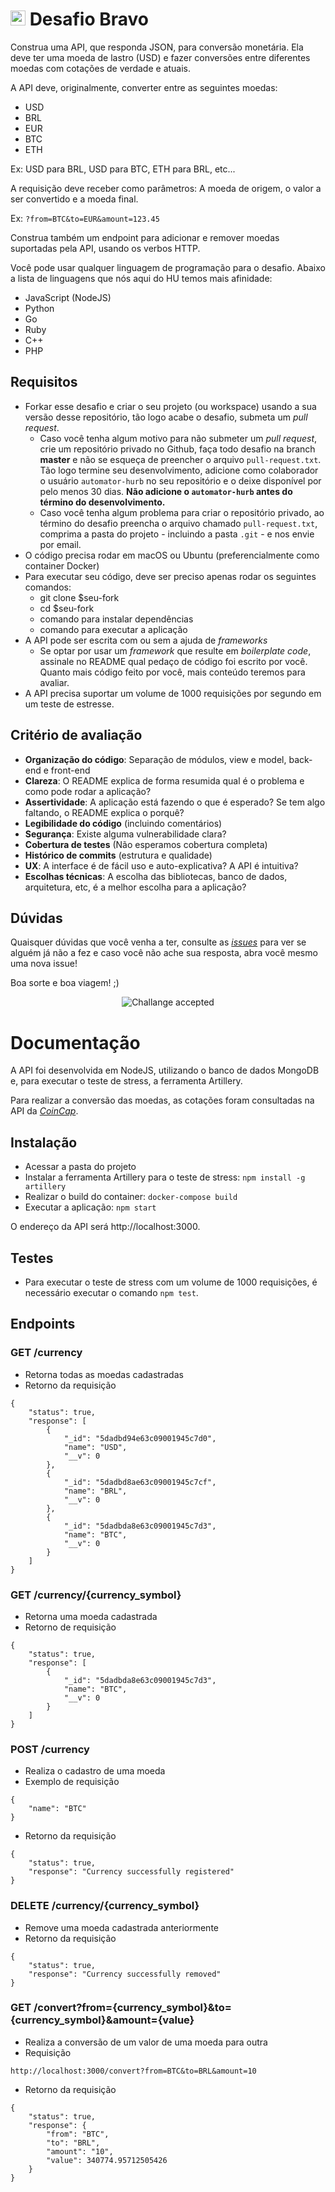 # <img src="https://avatars1.githubusercontent.com/u/7063040?v=4&s=200.jpg" alt="HU" width="24" /> Desafio Bravo

Construa uma API, que responda JSON, para conversão monetária. Ela deve ter uma moeda de lastro (USD) e fazer conversões entre diferentes moedas com cotações de verdade e atuais.

A API deve, originalmente, converter entre as seguintes moedas:

-   USD
-   BRL
-   EUR
-   BTC
-   ETH

Ex: USD para BRL, USD para BTC, ETH para BRL, etc...

A requisição deve receber como parâmetros: A moeda de origem, o valor a ser convertido e a moeda final.

Ex: `?from=BTC&to=EUR&amount=123.45`

Construa também um endpoint para adicionar e remover moedas suportadas pela API, usando os verbos HTTP.

Você pode usar qualquer linguagem de programação para o desafio. Abaixo a lista de linguagens que nós aqui do HU temos mais afinidade:

-   JavaScript (NodeJS)
-   Python
-   Go
-   Ruby
-   C++
-   PHP

## Requisitos

-   Forkar esse desafio e criar o seu projeto (ou workspace) usando a sua versão desse repositório, tão logo acabe o desafio, submeta um _pull request_.
    -   Caso você tenha algum motivo para não submeter um _pull request_, crie um repositório privado no Github, faça todo desafio na branch **master** e não se esqueça de preencher o arquivo `pull-request.txt`. Tão logo termine seu desenvolvimento, adicione como colaborador o usuário `automator-hurb` no seu repositório e o deixe disponível por pelo menos 30 dias. **Não adicione o `automator-hurb` antes do término do desenvolvimento.**
    -   Caso você tenha algum problema para criar o repositório privado, ao término do desafio preencha o arquivo chamado `pull-request.txt`, comprima a pasta do projeto - incluindo a pasta `.git` - e nos envie por email.
-   O código precisa rodar em macOS ou Ubuntu (preferencialmente como container Docker)
-   Para executar seu código, deve ser preciso apenas rodar os seguintes comandos:
    -   git clone \$seu-fork
    -   cd \$seu-fork
    -   comando para instalar dependências
    -   comando para executar a aplicação
-   A API pode ser escrita com ou sem a ajuda de _frameworks_
    -   Se optar por usar um _framework_ que resulte em _boilerplate code_, assinale no README qual pedaço de código foi escrito por você. Quanto mais código feito por você, mais conteúdo teremos para avaliar.
-   A API precisa suportar um volume de 1000 requisições por segundo em um teste de estresse.

## Critério de avaliação

-   **Organização do código**: Separação de módulos, view e model, back-end e front-end
-   **Clareza**: O README explica de forma resumida qual é o problema e como pode rodar a aplicação?
-   **Assertividade**: A aplicação está fazendo o que é esperado? Se tem algo faltando, o README explica o porquê?
-   **Legibilidade do código** (incluindo comentários)
-   **Segurança**: Existe alguma vulnerabilidade clara?
-   **Cobertura de testes** (Não esperamos cobertura completa)
-   **Histórico de commits** (estrutura e qualidade)
-   **UX**: A interface é de fácil uso e auto-explicativa? A API é intuitiva?
-   **Escolhas técnicas**: A escolha das bibliotecas, banco de dados, arquitetura, etc, é a melhor escolha para a aplicação?

## Dúvidas

Quaisquer dúvidas que você venha a ter, consulte as [_issues_](https://github.com/HurbCom/challenge-bravo/issues) para ver se alguém já não a fez e caso você não ache sua resposta, abra você mesmo uma nova issue!

Boa sorte e boa viagem! ;)

<p align="center">
  <img src="ca.jpg" alt="Challange accepted" />
</p>

# Documentação

A API foi desenvolvida em NodeJS, utilizando o banco de dados MongoDB e, para executar o teste de stress, a ferramenta Artillery.

Para realizar a conversão das moedas, as cotações foram consultadas na API da [_CoinCap_](https://docs.coincap.io/?version=latest).

## Instalação

- Acessar a pasta do projeto
- Instalar a ferramenta Artillery para o teste de stress: `npm install -g artillery`
- Realizar o build do container: `docker-compose build`
- Executar a aplicação: `npm start`

O endereço da API será http://localhost:3000.

## Testes

- Para executar o teste de stress com um volume de 1000 requisições, é necessário executar o comando `npm test`.

## Endpoints

### GET /currency
- Retorna todas as moedas cadastradas
- Retorno da requisição
```
{
    "status": true,
    "response": [
        {
            "_id": "5dadbd94e63c09001945c7d0",
            "name": "USD",
            "__v": 0
        },
        {
            "_id": "5dadbd8ae63c09001945c7cf",
            "name": "BRL",
            "__v": 0
        },
        {
            "_id": "5dadbda8e63c09001945c7d3",
            "name": "BTC",
            "__v": 0
        }
    ]
}
```

### GET /currency/{currency_symbol}
- Retorna uma moeda cadastrada
- Retorno de requisição
```
{
    "status": true,
    "response": [
        {
            "_id": "5dadbda8e63c09001945c7d3",
            "name": "BTC",
            "__v": 0
        }
    ]
}
```

### POST /currency
- Realiza o cadastro de uma moeda
- Exemplo de requisição
```
{
	"name": "BTC"
}
```
- Retorno da requisição
```
{
    "status": true,
    "response": "Currency successfully registered"
}
```

### DELETE /currency/{currency_symbol}
- Remove uma moeda cadastrada anteriormente
- Retorno da requisição
```
{
    "status": true,
    "response": "Currency successfully removed"
}
```

### GET /convert?from={currency_symbol}&to={currency_symbol}&amount={value}
- Realiza a conversão de um valor de uma moeda para outra
- Requisição
```
http://localhost:3000/convert?from=BTC&to=BRL&amount=10
```
- Retorno da requisição
```
{
    "status": true,
    "response": {
        "from": "BTC",
        "to": "BRL",
        "amount": "10",
        "value": 340774.95712505426
    }
}
```